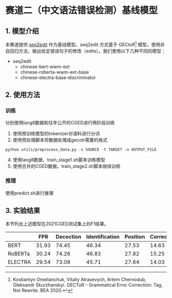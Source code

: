# 赛道二（中文语法错误检测）基线模型

## 1. 模型介绍

本赛道提供 [seq2edit](seq2edit) 作为基线模型。seq2edit 方式基于 GECtoR[^1] 模型，使用非自回归方法，输出给定错误句子的修改（edits）。我们使用以下几种不同的模型：

- seq2edit
  - chinese-bert-wwm-ext
  - chinese-roberta-wwm-ext-base
  - chinese-electra-base-discriminator

## 2. 使用方法

### 训练

分别使用lang8数据和往年公开的CGED进行两阶段训练

1. 使用预训练模型的tokenizer对语料进行分词
3. 使用预处理脚本将数据处理成gecotr需要的格式  
```
python utils/preprocess_data.py -s SOURCE -t TARGET -o OUTPUT_FILE
```
4. 使用lang8数据，train_stage1.sh脚本训练模型
5. 使用合并的CGED数据，train_stage2.sh脚本继续训练 

### 推理

使用predict.sh进行推理

## 3. 实验结果

本节列出上述模型在2021CGED测试集上的F1结果。

|         | FPR   | Decection | Identification | Position | Correction |
| ------- | ----- | --------- | -------------- | -------- | ---------- |
| BERT    | 31.93 | 74.45     | 46.34          | 27.53    | 14.63      |
| RoBERTa | 30.24 | 74.26     | 46.83          | 27.82    | 15.25      |
| ELECTRA | 29.54 | 73.08     | 45.71          | 27.64    | 14.03      |

[^1]:Kostiantyn Omelianchuk, Vitaliy Atrasevych, Artem Chernodub, Oleksandr Skurzhanskyi.  GECToR – Grammatical Error Correction: Tag, Not Rewrite. BEA 2020.↩